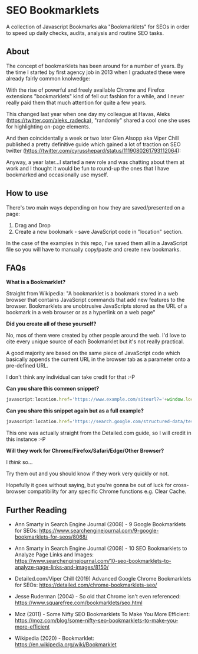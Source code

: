 # SEO Bookmarklets
A collection of Javascript Bookmarks aka "Bookmarklets" for SEOs in order to speed up daily checks, audits, analysis and routine SEO tasks.

## About

The concept of bookmarklets has been around for a number of years. By the time I started by first agency job in 2013 when I graduated these were already fairly common knolwedge:

With the rise of powerful and freely available Chrome and Firefox extensions "bookmarklets" kind of fell out fashion for a while, and I never really paid them that much attention for quite a few years. 

This changed last year when one day my colleague at Havas, Aleks (https://twitter.com/aleks_radecka), "randomly" shared a cool one she uses for highlighting on-page elements.

And then coincidentally a week or two later Glen Alsopp aka Viper Chill published a pretty definitive guide which gained a lot of traction on SEO twitter (https://twitter.com/cyrusshepard/status/1119080261793112064):

Anyway, a year later...I started a new role and was chatting about them at work and I thought it would be fun to round-up the ones that I have bookmarked and occasionally use myself.

## How to use

There's two main ways depending on how they are saved/presented on a page:

1. Drag and Drop
2. Create a new bookmark - save JavaScript code in "location" section.

In the case of the examples in this repo, I've saved them all in a JavaScript file so you will have to manually copy/paste and create new bookmarks.

## FAQs

**What is a Bookmarklet?**

Straight from Wikipedia: "A bookmarklet is a bookmark stored in a web browser that contains JavaScript commands that add new features to the browser. Bookmarklets are unobtrusive JavaScripts stored as the URL of a bookmark in a web browser or as a hyperlink on a web page"

**Did you create all of these yourself?**

No, mos of them were created by other people around the web. I'd love to cite every unique source of each Bookmarklet but it's not really practical.

A good majority are based on the same piece of JavaScript code which basically appends the current URL in the browser tab as a parameter onto a pre-defined URL.

I don't think any individual can take credit for that :-P

**Can you share this common snippet?**

```javascript
javascript:location.href='https://www.example.com/siteurl?='+window.location
```

**Can you share this snippet again but as a full example?**

```javascript
javascript:location.href='https://search.google.com/structured-data/testing-tool/u/0/#url='+window.location
```

This one was actually straight from the Detailed.com guide, so I will credit in this instance :-P

**Will they work for Chrome/Firefox/Safari/Edge/Other Browser?**

I *think* so...

Try them out and you should know if they work very quickly or not.

Hopefully it goes without saying, but you're gonna be out of luck for cross-browser compatibility for any specific Chrome functions e.g. Clear Cache.

## Further Reading

- Ann Smarty in Search Engine Journal (2008) - 9 Google Bookmarklets for SEOs: https://www.searchenginejournal.com/9-google-bookmarklets-for-seos/8068/

- Ann Smarty in Search Engine Journal (2008) - 10 SEO Bookmarklets to Analyze Page Links and Images: https://www.searchenginejournal.com/10-seo-bookmarklets-to-analyze-page-links-and-images/8150/

- Detailed.com/Viper Chill (2019) Advanced Google Chrome Bookmarklets for SEOs: https://detailed.com/chrome-bookmarklets-seo/

- Jesse Ruderman (2004) - So old that Chrome isn't even referenced: https://www.squarefree.com/bookmarklets/seo.html

- Moz (2011) - Some Nifty SEO Bookmarklets To Make You More Efficient: https://moz.com/blog/some-nifty-seo-bookmarklets-to-make-you-more-efficient  

- Wikipedia (2020) - Bookmarklet: https://en.wikipedia.org/wiki/Bookmarklet
